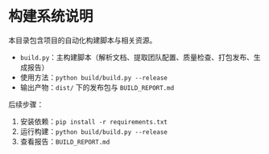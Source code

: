 # 构建系统说明

本目录包含项目的自动化构建脚本与相关资源。

- `build.py`：主构建脚本（解析文档、提取团队配置、质量检查、打包发布、生成报告）
- 使用方法：`python build/build.py --release`
- 输出产物：`dist/` 下的发布包与 `BUILD_REPORT.md`

后续步骤：
1. 安装依赖：`pip install -r requirements.txt`
2. 运行构建：`python build/build.py --release`
3. 查看报告：`BUILD_REPORT.md`